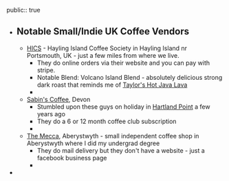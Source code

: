 public:: true

- ## Notable Small/Indie UK Coffee Vendors
	- [HICS](https://www.hics.biz/) - Hayling Island Coffee Society in Hayling Island nr Portsmouth, UK - just a few miles from where we live.
		- They do online orders via their website and you can pay with stripe.
		- Notable Blend: Volcano Island Blend - absolutely delicious strong dark roast that reminds me of [Taylor's Hot Java Lava](https://www.taylorsofharrogate.co.uk/house-blends/hot-lava-java)
		-
	- [Sabin's Coffee](https://sabinscoffee.co.uk/), Devon
		- Stumbled upon these guys on holiday in [Hartland Point](https://en.wikipedia.org/wiki/Hartland_Point) a few years ago
		- They do a 6 or 12 month coffee club subscription
		-
	- [The Mecca](https://www.facebook.com/themecca.aberystwyth/), Aberystwyth - small independent coffee shop in Aberystwyth where I did my undergrad degree
		- They do mail delivery but they don't have a website - just a facebook business page
		-
-